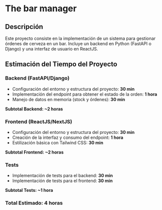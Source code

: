 # The bar manager

## Descripción  
Este proyecto consiste en la implementación de un sistema para gestionar órdenes de cerveza en un bar. Incluye un backend en Python (FastAPI o Django) y una interfaz de usuario en ReactJS.  

## Estimación del Tiempo del Proyecto  

### **Backend (FastAPI/Django)**  
- Configuración del entorno y estructura del proyecto: **30 min**  
- Implementación del endpoint para obtener el estado de la orden: **1 hora**  
- Manejo de datos en memoria (stock y órdenes): **30 min**  

**Subtotal Backend: ~2 horas**  

### **Frontend (ReactJS/NextJS)**  
- Configuración del entorno y estructura del proyecto: **30 min**  
- Creación de la interfaz y consumo del endpoint: **1 hora**  
- Estilización básica con Tailwind CSS: **30 min**  

**Subtotal Frontend: ~2 horas**  

### **Tests**  
- Implementación de tests para el backend: **30 min**  
- Implementación de tests para el frontend: **30 min**  

**Subtotal Tests: ~1 hora**  

### **Total Estimado:** **4 horas**  
